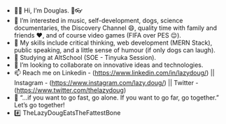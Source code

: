 - 👋🏽 Hi, I’m Douglas. 🐶👓
- 👀 I’m interested in music, self-development, dogs, science documentaries, the Discovery Channel 😄, quality time with family and friends ❤️, and of course video games (FIFA over PES 😌).
- 💼 My skills include critical thinking, web development (MERN Stack), public speaking, and a little sense of humour (if only dogs can laugh).
- 🌱 Studying at AltSchool (SOE - Tinyuka Session).
- 💞️ I’m looking to collaborate on innovative ideas and technologies.
- 📫 Reach me on Linkedin - (https://www.linkedin.com/in/lazydoug/) || Instagram - (https://www.instagram.com/lazy.doug/) || Twitter - (https://www.twitter.com/thelazydoug)
- 📢 “…if you want to go fast, go alone. If you want to go far, go together.” Let’s go together!
- #️⃣ TheLazyDougEatsTheFattestBone

<!---
lazydoug/lazydoug is a ✨ special ✨ repository because its `README.md` (this file) appears on your GitHub profile.
You can click the Preview link to take a look at your changes.
--->
